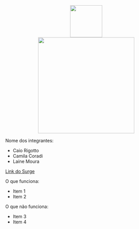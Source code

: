 
<div align="center" > <img width="100vw" src="https://img.icons8.com/plasticine/344/pokeball.png"/></div>
<div align="center" > <img width="300vw" src="https://user-images.githubusercontent.com/56762847/163064756-6ba2cf4f-e2e5-4127-a145-6fc3c3e9e8a1.png"/> </div>
  




  Nome dos integrantes: 
- Caio Rigotto
- Camila Coradi
- Laíne Moura

[Link do Surge](https://grouchy-garden.surge.sh/)

O que funciona:
- Item 1
- Item 2

O que não funciona: 
- Item 3
- Item 4

